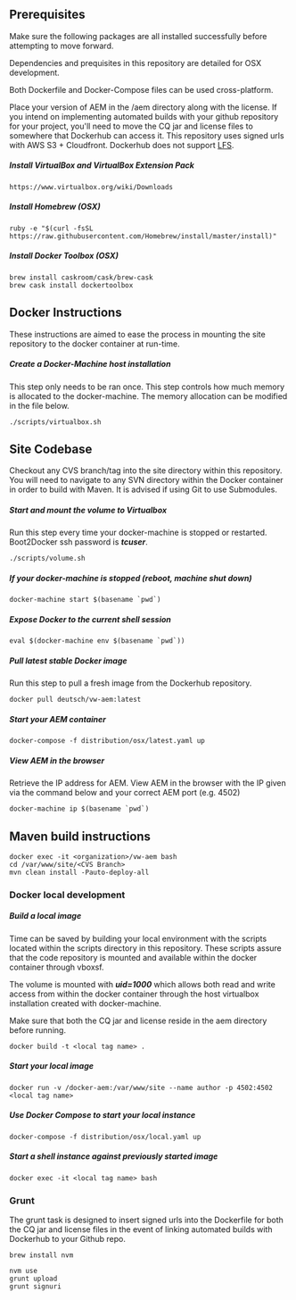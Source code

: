 ## Prerequisites

Make sure the following packages are all installed successfully before attempting to move forward.

Dependencies and prequisites in this repository are detailed for OSX development.

Both Dockerfile and Docker-Compose files can be used cross-platform.

Place your version of AEM in the /aem directory along with the license. If you intend on implementing automated builds with your github repository for your project, you'll need to move the CQ jar and license files to somewhere that Dockerhub can access it. This repository uses signed urls with AWS S3 + Cloudfront. Dockerhub does not support [LFS](https://git-lfs.github.com/).

##### Install VirtualBox and VirtualBox Extension Pack

```
https://www.virtualbox.org/wiki/Downloads
```

##### Install Homebrew (OSX)

```
ruby -e "$(curl -fsSL https://raw.githubusercontent.com/Homebrew/install/master/install)"
```

##### Install Docker Toolbox (OSX)

```
brew install caskroom/cask/brew-cask
brew cask install dockertoolbox
```

## Docker Instructions

These instructions are aimed to ease the process in mounting the site repository to the docker container at run-time.

##### Create a Docker-Machine host installation

This step only needs to be ran once. This step controls how much memory is allocated to the docker-machine. The memory allocation can be modified in the file below.

```
./scripts/virtualbox.sh
```

## Site Codebase

Checkout any CVS branch/tag into the site directory within this repository. You will need to navigate to any SVN directory within the Docker container in order to build with Maven. It is advised if using Git to use Submodules.

##### Start and mount the volume to Virtualbox

Run this step every time your docker-machine is stopped or restarted. Boot2Docker ssh password is _**tcuser**_.

```
./scripts/volume.sh
```

##### If your docker-machine is stopped (reboot, machine shut down)

```
docker-machine start $(basename `pwd`)
```

##### Expose Docker to the current shell session

```
eval $(docker-machine env $(basename `pwd`))
```

##### Pull latest stable Docker image

Run this step to pull a fresh image from the Dockerhub repository.

```
docker pull deutsch/vw-aem:latest
```

##### Start your AEM container

```
docker-compose -f distribution/osx/latest.yaml up
```

##### View AEM in the browser

Retrieve the IP address for AEM. View AEM in the browser with the IP given via the command below and your correct AEM port (e.g. 4502)

```
docker-machine ip $(basename `pwd`)
```

## Maven build instructions

```
docker exec -it <organization>/vw-aem bash
cd /var/www/site/<CVS Branch>
mvn clean install -Pauto-deploy-all
```

### Docker local development

##### Build a local image

Time can be saved by building your local environment with the scripts located within the scripts directory in this repository. These scripts assure that the code repository is mounted and available within the docker container through vboxsf.

The volume is mounted with _**uid=1000**_ which allows both read and write access from within the docker container through the host virtualbox installation created with docker-machine.

Make sure that both the CQ jar and license reside in the aem directory before running.

```
docker build -t <local tag name> .
```

##### Start your local image

```
docker run -v /docker-aem:/var/www/site --name author -p 4502:4502 <local tag name>
```

##### Use Docker Compose to start your local instance

```
docker-compose -f distribution/osx/local.yaml up
```

##### Start a shell instance against previously started image

```
docker exec -it <local tag name> bash
```

### Grunt

The grunt task is designed to insert signed urls into the Dockerfile for both the CQ jar and license files in the event of linking automated builds with Dockerhub to your Github repo.

```
brew install nvm
```

```
nvm use
grunt upload
grunt signuri
```